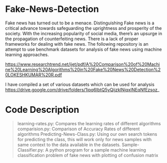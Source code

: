 # Fake-News-Detection
Fake news has turned out to be a menace. Distinguishing Fake news is a critical advance towards safeguarding the uprightness and prosperity of the society. With the increasing popularity of social media, there’s an upsurge in the propagation of counterfeiting news. There is a lack of proper frameworks for dealing with fake news. The following repository is an attempt to use benchmark datasets for analysis of fake news using machine learning approaches. 

https://www.researchtrend.net/ijet/pdf/A%20Comparison%20of%20Machine%20Learning%20Algorithms%20in%20Fake%20News%20Detection%20LOKESHKUMAR%20R.pdf

I have compiled a set of various datasets which can be used for analysis https://drive.google.com/drive/folders/1ipq6IbtQ5yQijzklNjqxlNEqNfEzsoz_

# Code Description
> learning-rates.py: Compares the learning rates of different algorithms
> comparision.py: Comparison of Accuracy Rates of different algorithms
> Predicting-News-Class.py: Using our own search tokens for predicting the class, this will work only for news samples with same context to the data available in the datasets.
> Sample-Classifier.py: A python program for a sample machine learning classification problem of fake news with plotting of confusion matrix
